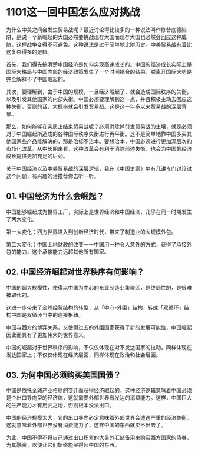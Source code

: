 # 1101这一回中国怎么应对挑战

为什么中美之间会发生贸易战呢？最近讨论得比较多的一种说法叫作修昔底德陷阱，是说一个新崛起的大国必然要挑战现存大国而现存大国也必然会回应这种威胁，这样战争变得不可避免。这种说法是过于简单地比附历史。中美贸易战有着比这复杂得多的逻辑。

首先，我们得先搞清楚中国经济是如何实现高速成长的。中国的经济成长实际上是国际大格局与中国内部的经济政策发生了一个时间耦合的结果，脱离开国际大势是完全解释不了中国崛起的。

其次，要理解到，由于中国的规模，一旦经济崛起了，就会造成国际秩序的失衡，以及引发其他国家的内部失衡。中国必须要理解到这一点，并且积极主动去回应这种失衡。否则的话，大概率就会引发贸易战。这是这一年多以来贸易战的深层背景。

那么，如何能够在实质上结束贸易战呢？必须消除掉引发贸易战的土壤，就是必须对于中国崛起所造成的各种国际秩序失衡进行再平衡。这不是简单地靠中国多买其他国家些产品能解決的，那是治标不治本。要想治本，中国必须进行更加深层次的市场化改革。从中长期来看，这种改革会有利于消除前述失衡，也会为中国的经济成长提供更加充足的后劲。

关于中国经济以及中美贸易战的深层逻辑，我在《中国史纲》中有几讲专门讨论过这个问题，有兴趣的话推荐你去听一听。

## 01. 中国经济为什么会崛起？

中国能够崛起成为世界工厂，实际上是世界经济和中国经济，几乎在同一时期发生了两大变化。

第一大変化：西方世界进入到创新经济时代，带来了制造业的大规模外包。

第二大変化：中国土地财政的改变一一中国用一种令人意外的方式，获得了承接外包的能力，这个承接能力远超其他所有国家。

## 02. 中国经济崛起对世界秩序有何影响？

中国的超大规模性，使得以中国为中心的东亚制造业集聚区，是终局性的，是很难被取代的。

这进一步带来了全球经贸结构的转型，从「中心-外围」结构，转成「双循环」结构中国是双循环当中的连接枢纽。

中国与西方的博弈关系，又使得过去的外围国家获得了新的发展可能性，中国崛起因此而具有了更加伟大的世界意义。

中国的崛起对于世界秩序的影响，不仅仅体现在对不发达国家的拉动，同样体现在发达国家上；不仅仅体现在经济层面，同样体现在政治和社会层面。

## 03. 为何中国必须购买美国国债？

中国是依托全球产业格局的变迁而获得经济崛起的，这种经济逻辑意味着中国必须是个出口导向型的经济体，这就需要外部世界有发达的消费能力。这样，中国巨大的生产能力オ有用武之地，否则根本没法出口。

中国的经济规模太大，它的出口导向必定意味着外部世界会遭遇严重的经济失衡。这就意味着外部世界没有消费能力了，这样中国的东西就卖不出去了。

为此，中国不得不将自己通过出口积累的大量外汇储备用来购买西方国家的债券，为其融资，以便让它们始终能买得起中国的东西。